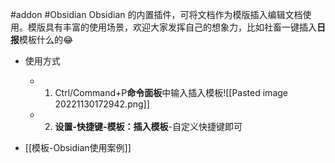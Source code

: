 #addon #Obsidian 
Obsidian 的内置插件，可将文档作为模版插入编辑文档使用。模版具有丰富的使用场景，欢迎大家发挥自己的想象力，比如社畜一键插入**日报**模板什么的😂 
- 使用方式
	- 1. Ctrl/Command+P**命令面板**中输入插入模板![[Pasted image 20221130172942.png]]
	- 2. **设置-快捷键-模板：插入模板**-自定义快捷键即可

- [[模板-Obsidian使用案例]]
